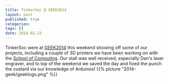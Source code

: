 ```yaml
---
title: TinkerSoc @ GEEK2014
layout: post
published: true
categories:
tags: []
date: 2014-02-23
---
```

TinkerSoc were at [GEEK2014](http://www.geek2014.co.uk/) this weekend showing
off some of our projects, including a couple of 3D printers we have been
working on with the [School of Computing](http://www.cs.kent.ac.uk/).  Our
stall was well received, especially Dan's laser engraver, and to top of the
weekend we saved the day and fixed the punch the custard via our knowledge of
Arduinos!
{{% picture "2014-geek/geeklogo.png" %}}
